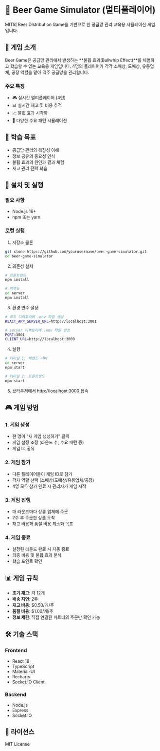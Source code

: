 # 🍺 Beer Game Simulator (멀티플레이어)

MIT의 Beer Distribution Game을 기반으로 한 공급망 관리 교육용 시뮬레이션 게임입니다.

## 📝 게임 소개

Beer Game은 공급망 관리에서 발생하는 **불휩 효과(Bullwhip Effect)**를 체험하고 학습할 수 있는 교육용 게임입니다. 4명의 플레이어가 각각 소매상, 도매상, 유통업체, 공장 역할을 맡아 맥주 공급망을 관리합니다.

### 주요 특징
- 🎮 실시간 멀티플레이어 (4인)
- 📊 실시간 재고 및 비용 추적
- 📈 불휩 효과 시각화
- 🎯 다양한 수요 패턴 시뮬레이션

## 🎯 학습 목표

- 공급망 관리의 복잡성 이해
- 정보 공유의 중요성 인식
- 불휩 효과의 원인과 결과 체험
- 재고 관리 전략 학습

## 🚀 설치 및 실행

### 필요 사항
- Node.js 16+ 
- npm 또는 yarn

### 로컬 실행

1. 저장소 클론
```bash
git clone https://github.com/yourusername/beer-game-simulator.git
cd beer-game-simulator
```

2. 의존성 설치
```bash
# 프론트엔드
npm install

# 백엔드
cd server
npm install
```

3. 환경 변수 설정
```bash
# 루트 디렉토리에 .env 파일 생성
REACT_APP_SERVER_URL=http://localhost:3001

# server 디렉토리에 .env 파일 생성
PORT=3001
CLIENT_URL=http://localhost:3000
```

4. 실행
```bash
# 터미널 1: 백엔드 서버
cd server
npm start

# 터미널 2: 프론트엔드
npm start
```

5. 브라우저에서 http://localhost:3000 접속

## 🎮 게임 방법

### 1. 게임 생성
- 한 명이 "새 게임 생성하기" 클릭
- 게임 설정 조정 (라운드 수, 수요 패턴 등)
- 게임 ID 공유

### 2. 게임 참가
- 다른 플레이어들이 게임 ID로 참가
- 각자 역할 선택 (소매상/도매상/유통업체/공장)
- 4명 모두 참가 완료 시 관리자가 게임 시작

### 3. 게임 진행
- 매 라운드마다 상류 업체에 주문
- 2주 후 주문한 상품 도착
- 재고 비용과 품절 비용 최소화 목표

### 4. 게임 종료
- 설정된 라운드 완료 시 자동 종료
- 최종 비용 및 불휩 효과 분석
- 학습 포인트 확인

## 📊 게임 규칙

- **초기 재고**: 각 12개
- **배송 지연**: 2주
- **재고 비용**: $0.50/개/주
- **품절 비용**: $1.00/개/주
- **정보 제한**: 직접 연결된 파트너의 주문만 확인 가능

## 🛠 기술 스택

### Frontend
- React 18
- TypeScript
- Material-UI
- Recharts
- Socket.IO Client

### Backend
- Node.js
- Express
- Socket.IO

## 📄 라이선스

MIT License
